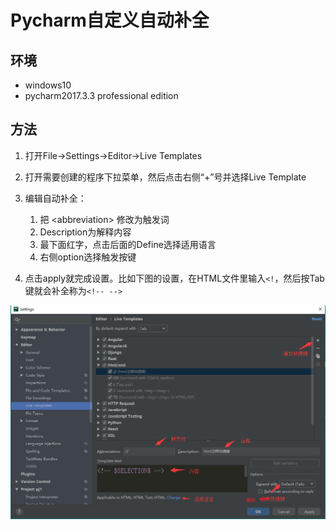 # Pycharm自定义自动补全

## **环境**

- windows10
- pycharm2017.3.3 professional edition

## **方法**

1. 打开File->Settings->Editor->Live Templates

2. 打开需要创建的程序下拉菜单，然后点击右侧“+”号并选择Live Template

3. 编辑自动补全：
    1. 把 \<abbreviation> 修改为触发词
    2. Description为解释内容
    3. 最下面红字，点击后面的Define选择适用语言
    4. 右侧option选择触发按键

4. 点击apply就完成设置。比如下图的设置，在HTML文件里输入`<!`，然后按Tab键就会补全称为`<!-- -->`

![设置](images/2018-10-07-16-48-50.png)
